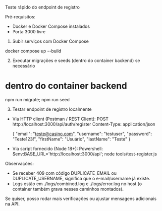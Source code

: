 Teste rápido do endpoint de registro

Pré-requisitos:

- Docker e Docker Compose instalados
- Porta 3000 livre

1. Subir serviços com Docker Compose

docker compose up --build

2. Executar migrações e seeds (dentro do container backend) se necessário

# dentro do container backend

npm run migrate; npm run seed

3. Testar endpoint de registro localmente

- Via HTTP client (Postman / REST Client):
  POST http://localhost:3000/api/auth/register
  Content-Type: application/json

  {
  "email": "teste@casino.com",
  "username": "testuser",
  "password": "Teste123!",
  "firstName": "Usuário",
  "lastName": "Teste"
  }

- Via script fornecido (Node 18+):
  Powershell:
  $env:BASE_URL='http://localhost:3000/api'; node tools/test-register.js

Observações:

- Se receber 409 com código DUPLICATE_EMAIL ou DUPLICATE_USERNAME, significa que o e-mail/username já existe.
- Logs estão em ./logs/combined.log e ./logs/error.log no host (o container também grava nesses caminhos montados).

Se quiser, posso rodar mais verificações ou ajustar mensagens adicionais na API.
